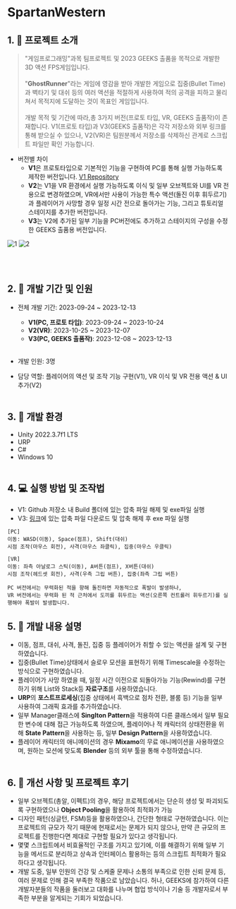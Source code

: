 # SpartanWestern

## 1. :file_folder: 프로젝트 소개
> "게임프로그래밍"과목 팀프로젝트 및 2023 GEEKS 출품을 목적으로 개발한 3D 액션 FPS게임입니다. </br></br>
> "**GhostRunner**"라는 게임에 영감을 받아 개발한 게임으로 집중(Bullet Time)과 벽타기 및 대쉬 등의 여러 액션을 적절하게 사용하여 적의 공격을 피하고 물리쳐서 목적지에 도달하는 것이 목표인 게임입니다. </br></br>
> 개발 목적 및 기간에 따라,총 3가지 버전(프로토 타입, VR, GEEKS 출품작)이 존재합니다. V1(프로토 타입)과 V3(GEEKS 출품작)은 각각 저장소와 외부 링크를 통해 받으실 수 있으나, V2(VR)은 팀원분께서 저장소를 삭제하신 관계로 스크립트 파일만 확인 가능합니다.

* 버전별 차이
  * **V1**은 프로토타입으로 기본적인 기능을 구현하여 PC를 통해 실행 가능하도록 제작한 버전입니다. [V1 Repository](https://github.com/UserJin/TeamProject)
  * **V2**는 V1을 VR 환경에서 실행 가능하도록 이식 및 일부 오브젝트와 UI를 VR 전용으로 변경하였으며, VR에서만 사용이 가능한 특수 액션(돌진 이후 휘두르기)과 플레이어가 사망할 경우 일정 시간 전으로 돌아가는 기능, 그리고 튜토리얼 스테이지를 추가한 버전입니다.
  * **V3**는 V2에 추가된 일부 기능을 PC버전에도 추가하고 스테이지의 구성을 수정한 GEEKS 출품용 버전입니다.

![1](https://github.com/user-attachments/assets/d6260903-7326-4299-a977-80b4bf48a595)
![2](https://github.com/user-attachments/assets/29614722-fb72-49ba-8483-63ca71a9120c)

</br></br>

## 2. :calendar: 개발 기간 및 인원
* 전체 개발 기간: 2023-09-24 ~ 2023-12-13
  * **V1(PC, 프로토 타입)**: 2023-09-24 ~ 2023-10-24
  * **V2(VR)**: 2023-10-25 ~ 2023-12-07
  * **V3(PC, GEEKS 출품작)**: 2023-12-08 ~ 2023-12-13
</br></br>

* 개발 인원: 3명
* 담당 역할: 플레이어의 액션 및 조작 기능 구현(V1), VR 이식 및 VR 전용 액션 & UI 추가(V2)
</br></br>

## 3. :house_with_garden: 개발 환경
* Unity 2022.3.7f1 LTS
* URP
* C#
* Windows 10
</br></br>

## 4. :computer: 실행 방법 및 조작법
* V1: Github 저장소 내 Build 폴더에 있는 압축 파일 해제 및 exe파일 실행
* V3: [링크](https://drive.google.com/file/d/1q03uG--xxRqRKnch7QZBmD0u60sRQWDY/view?usp=sharing)에 있는 압축 파일 다운로드 및 압축 해제 후 exe 파일 실행

```
[PC]
이동: WASD(이동), Space(점프), Shift(대쉬)
시점 조작(마우스 회전), 사격(마우스 좌클릭), 집중(마우스 우클릭)

[VR]
이동: 좌측 아날로그 스틱(이동), A버튼(점프), X버튼(대쉬)
시점 조작(헤드셋 회전), 사격(우측 그립 버튼), 집중(좌측 그립 버튼)

PC 버전에서는 무력화된 적을 향해 돌진하면 자동적으로 폭발이 발생하나,
VR 버전에서는 무력화 된 적 근처에서 도끼를 휘두르는 액션(오른쪽 컨트롤러 휘두르기)를 실행해야 폭발이 발생합니다.
```

## 5. :page_facing_up: 개발 내용 설명
*  이동, 점프, 대쉬, 사격, 돌진, 집중 등 플레이어가 취할 수 있는 액션을 설계 및 구현하였습니다.
*  집중(Bullet Time)상태에서 슬로우 모션을 표현하기 위해 Timescale을 수정하는 방식으로 구현하였습니다.
*  플레이어가 사망 하였을 때, 일정 시간 이전으로 되돌아가능 기능(Rewind)를 구현하기 위해 List와 Stack등 **자료구조**를 사용하였습니다.
*  **URP**의 **포스트프로세싱**(집중 상태에서 흑백으로 점차 전환, 블룸 등) 기능을 일부 사용하여 그래픽 효과를 추가하였습니다.
*  일부 Manager클래스에 **Singlton Pattern**을 적용하여 다른 클래스에서 일부 필요한 변수에 대해 접근 가능하도록 하였으며, 플레이어나 적 캐릭터의 상태전환을 위해 **State Pattern**을 사용하는 등, 일부 **Design Pattern**을 사용하였습니다.
*  플레이어 캐릭터의 애니메이션의 경우 **Mixamo**의 무료 애니메이션을 사용하였으며, 원하는 모션에 맞도록 **Blender** 등의 외부 툴을 통해 수정하였습니다.
</br></br>

## 6. :thought_balloon: 개선 사항 및 프로젝트 후기
* 일부 오브젝트(총알, 이펙트)의 경우, 해당 프로젝트에서는 단순히 생성 및 파괴되도록 구현하였으나 **Object Pooling**을 활용하여 최적화가 가능
* 디자인 패턴(싱글턴, FSM)등을 활용하였으나, 간단한 형태로 구현하였습니다. 이는 프로젝트의 규모가 작기 때문에 현재로서는 문제가 되지 않으나, 만약 큰 규모의 프로젝트를 진행한다면 제대로 구현할 필요가 있다고 생각됩니다.
* 몇몇 스크립트에서 비효율적인 구조를 가지고 있기에, 이를 해결하기 위해 일부 기능을 메서드로 분리하고 상속과 인터페이스 활용하는 등의 스크립트 최적화가 필요하다고 생각됩니다.
* 개발 도중, 일부 인원의 건강 및 스케줄 문제나 소통의 부족으로 인한 신뢰 문제 등, 여러 문제로 인해 결국 부족한 작품으로 남았습니다. 허나, GEEKS에 참가하여 다른 개발자분들의 작품을 둘러보고 대화를 나누며 협업 방식이나 기술 등 개발자로서 부족한 부분을 알게되는 기회가 되었습니다.

